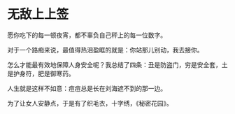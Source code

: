 # 无敌上上签

愿你吃下的每一顿夜宵，都不辜负自己秤上的每一位数字。 

对于一个路痴来说，最值得热泪盈眶的就是：你站那儿别动，我去接你。 

怎么才能最有效地保障人身安全呢？我总结了四条：丑是防盗门，穷是安全套，土是护身符，肥是御寒药。 

人生就是这样不如意：痘痘总是长在刘海遮不到的那一边。 

为了让女人安静点，于是有了织毛衣，十字绣，《秘密花园》。